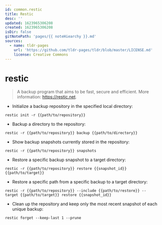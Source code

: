 ```yaml
---
id: common.restic
title: Restic
desc: ''
updated: 1623965306208
created: 1623965306208
isDir: false
gitNotePath: 'pages/{{ noteHiearchy }}.md'
sources:
  - name: tldr-pages
    url: 'https://github.com/tldr-pages/tldr/blob/master/LICENSE.md'
    license: Creative Commons
---
```

# restic

> A backup program that aims to be fast, secure and efficient.
> More information: <https://restic.net>.

- Initialize a backup repository in the specified local directory:

`restic init -r {{path/to/repository}}`

- Backup a directory to the repository:

`restic -r {{path/to/repository}} backup {{path/to/directory}}`

- Show backup snapshots currently stored in the repository:

`restic -r {{path/to/repository}} snapshots`

- Restore a specific backup snapshot to a target directory:

`restic -r {{path/to/repository}} restore {{snapshot_id}} {{path/to/target}}`

- Restore a specific path from a specific backup to a target directory:

`restic -r {{path/to/repository}} --include {{path/to/restore}} --target {{path/to/target}} restore {{snapshot_id}}`

- Clean up the repository and keep only the most recent snapshot of each unique backup:

`restic forget --keep-last 1 --prune`

